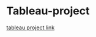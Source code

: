 # Tableau-project
[tableau project link](https://public.tableau.com/shared/7FSX6D3N2?:display_count=n&:origin=viz_share_link)
